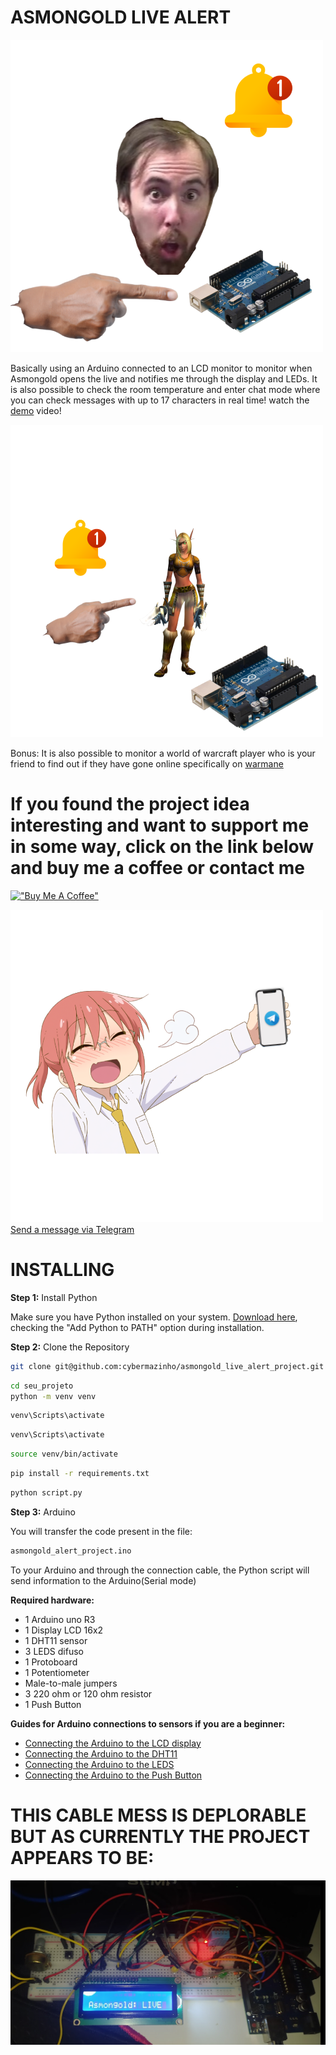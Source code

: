 # ASMONGOLD LIVE ALERT



![Asmongold](./img/arduino_asmo.png)

Basically using an Arduino connected to an LCD monitor to monitor when Asmongold opens the live and notifies me through the display and LEDs. It is also possible to check the room temperature and enter chat mode where you can check messages with up to 17 characters in real time! watch the [demo](https://www.youtube.com/watch?v=jSCvhmO6pDA) video!

![WOW](./img/friend_follower.png)

Bonus: It is also possible to monitor a world of warcraft player who is your friend to find out if they have gone online specifically on [warmane](https://www.warmane.com/)

# If you found the project idea interesting and want to support me in some way, click on the link below and buy me a coffee or contact me

[!["Buy Me A Coffee"](https://www.buymeacoffee.com/assets/img/custom_images/orange_img.png)](https://www.buymeacoffee.com/cybermazinho)

![WOW](./img/kobayashi_telegram.png) [Send a message via Telegram](https://t.me/cybermazinho)

# INSTALLING

**Step 1:** Install Python

Make sure you have Python installed on your system. [Download here](https://www.python.org/), checking the "Add Python to PATH" option during installation.

**Step 2:** Clone the Repository

```bash
git clone git@github.com:cybermazinho/asmongold_live_alert_project.git
```

```bash
cd seu_projeto
python -m venv venv
```

```bash
venv\Scripts\activate
```

```bash
venv\Scripts\activate
```

```bash
source venv/bin/activate
```

```bash
pip install -r requirements.txt
```

```bash
python script.py
```

**Step 3:** Arduino

You will transfer the code present in the file:

```bash
asmongold_alert_project.ino
```

To your Arduino and through the connection cable, the Python script will send information to the Arduino(Serial mode)

**Required hardware:**

- 1 Arduino uno R3
- 1 Display LCD 16x2
- 1 DHT11 sensor
- 3 LEDS difuso
- 1 Protoboard
- 1 Potentiometer
- Male-to-male jumpers
- 3 220 ohm or 120 ohm resistor
- 1 Push Button

**Guides for Arduino connections to sensors if you are a beginner:**

 - [Connecting the Arduino to the LCD display](https://www.makerhero.com/blog/controlando-um-lcd-16x2-com-arduino/)
 - [Connecting the Arduino to the DHT11](https://blogmasterwalkershop.com.br/arduino/como-usar-com-arduino-sensor-de-umidade-e-temperatura-dht11)
- [Connecting the Arduino to the LEDS](https://tecdicas.com/como-acender-e-piscar-um-led-no-arduino/)
- [Connecting the Arduino to the Push Button](https://www.blogdarobotica.com/2020/09/28/ligar-e-desligar-led-com-botao-push-button-chave-tactil-com-arduino/)


# THIS CABLE MESS IS DEPLORABLE BUT AS CURRENTLY THE PROJECT APPEARS TO BE:

![WOW](./img/project.png)